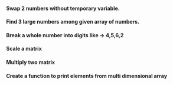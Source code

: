 #### Swap 2 numbers without temporary variable.



#### Find 3 large numbers among given array of numbers.


#### Break a whole number into digits like -> 4,5,6,2



#### Scale a matrix



#### Multiply two matrix



#### Create a function to print elements from multi dimensional array

